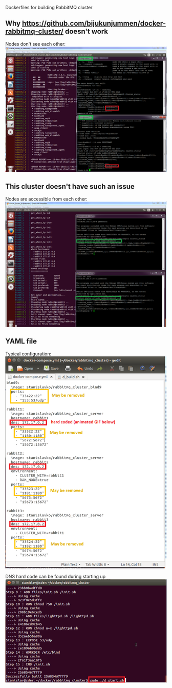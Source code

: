 Dockerfiles for building RabbitMQ cluster

Why https://github.com/bijukunjummen/docker-rabbitmq-cluster/ doesn't work
------------
Nodes don't see each other:
![cluster overview](images/bijukunjummen_02.png)

This cluster doesn't have such an issue
------------
Nodes are accessible from each other:
![cluster overview](images/stanislavko_cluster_status.png)

YAML file
------------
Typical configuration:
![cluster overview](images/stanislavko_yaml.png)

DNS hard code can be found during starting up
![cluster overview](images/stanislavko_dns.gif)
